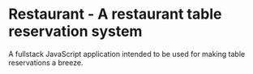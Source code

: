 # Restaurant - A restaurant table reservation system

A fullstack JavaScript application intended to be used for making table reservations a breeze.